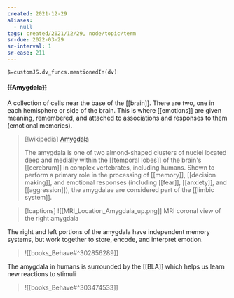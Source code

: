 ```yaml
---
created: 2021-12-29 
aliases:
  - null
tags: created/2021/12/29, node/topic/term
sr-due: 2022-03-29
sr-interval: 1
sr-ease: 211
---
```

`$=customJS.dv_funcs.mentionedIn(dv)`

#### <s class="topic-title">[[Amygdala]]</s>

A collection of cells near the base of the [[brain]]. There are two, one in each hemisphere or side of the brain. This is where [[emotions]] are given meaning, remembered, and attached to associations and responses to them (emotional memories). 
> [!wikipedia] [Amygdala](https://en.wikipedia.org/wiki/Amygdala)
> 
> The amygdala is one of two almond-shaped clusters of nuclei located deep and medially within the [[temporal lobes]] of the brain's [[cerebrum]] in complex vertebrates, including humans. Shown to perform a primary role in the processing of [[memory]], [[decision making]], and emotional responses (including [[fear]], [[anxiety]], and [[aggression]]), the amygdalae are considered part of the [[limbic system]]. 
>

> [!captions]
> ![[MRI_Location_Amygdala_up.png]]
> MRI coronal view of the right amygdala

The right and left portions of the amygdala have independent memory systems, but work together to store, encode, and interpret emotion.


> ![[books_Behave#^302856289]]


The amygdala in humans is surrounded by the [[BLA]] which helps us learn new reactions to stimuli

> ![[books_Behave#^303474533]]
